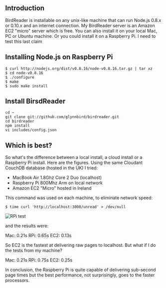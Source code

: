 ## Introduction

BirdReader is installable on any unix-like machine that can run Node.js 0.8.x or 0.10.x and an internet connection. My BirdReader server is an
Amazon EC2 "micro" server which is free. You can also install it on your local Mac, PC or Ubuntu machine. Or you could install it on a 
Raspberry Pi. I need to test this last claim

## Installing Node.js on Raspberry Pi

```
$ curl http://nodejs.org/dist/v0.8.16/node-v0.8.16.tar.gz | tar xz 
$ cd node-v0.8.16
$ ./configure
$ make
$ sudo make install
```

## Install BirsdReader

```
cd ~
git clone git://github.com/glynnbird/birdreader.git
cd birdreader
npm install
vi includes/config.json
```

## Which is best?

So what's the difference between a local install, a cloud install or a Raspberry Pi install. Here are the figures. Using the same Cloudant 
CouchDB database (hosted in the UK) I tried:

* MacBook Air 1.8Ghz Core 2 Duo (localhost)
* Raspberry Pi 800Mhz Arm on local network
* Amazon EC2 "Micro" hosted in Ireland

This command was used on each machine, to eliminate network speed: 

```
$ time curl 'http://localhost:3000/unread' > /dev/null
```

![RPi test](https://github.com/glynnbird/birdreader/raw/master/public/images/rpi.jpg "Raspberry Pi")

and the results were:

Mac: 0.21s
RPi: 0.65s
EC2: 0.13s

So EC2 is the fastest at delivering raw pages to localhost. But what if I do the tests from my machine?

Mac: 0.21s
RPi: 0.75s
EC2: 0.25s

In conclusion, the Raspberry Pi is quite capable of delivering sub-second page times but the best performance, 
not surprisingly, goes to the faster processors. 



